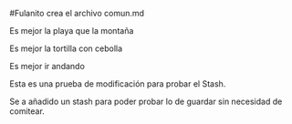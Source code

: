 #Fulanito crea el archivo comun.md

Es mejor la playa que la montaña

Es mejor la tortilla con cebolla

Es mejor ir andando

Esta es una prueba de modificación para probar el Stash.

Se a añadido un stash para poder probar lo de guardar sin necesidad de comitear. 
